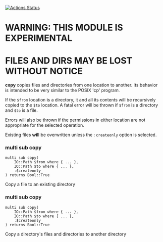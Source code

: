 [![Actions Status](https://github.com/tbrowder/File-Copy/workflows/test/badge.svg)](https://github.com/tbrowder/File-Copy/actions)

# WARNING: THIS MODULE IS EXPERIMENTAL 

# FILES AND DIRS MAY BE LOST WITHOUT NOTICE

**copy** copies files and directories from one location to another.
Its behavior is intended to be very similar to the POSIX 'cp' program.

If the `$from` location is a directory, it and all its contents will be recursively
copied to the `$to` location. A fatal error will be thrown if `$from` is a directory and `$to` is a file.

Errors will also be thrown if the permissions in either location are not appropriate for the selected operation.

Existing files **will** be overwritten unless the `:createonly` option is selected.

### multi sub copy

```perl6
multi sub copy(
    IO::Path $from where { ... },
    IO::Path $to where { ... },
    :$createonly
) returns Bool::True
```

Copy a file to an existing directory

### multi sub copy

```perl6
multi sub copy(
    IO::Path $from where { ... },
    IO::Path $to where { ... },
    :$createonly
) returns Bool::True
```

Copy a directory's files and directories to another directory
